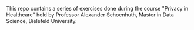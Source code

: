This repo contains a series of exercises done during the course "Privacy in Healthcare" held by Professor Alexander Schoenhuth, Master in Data Science, Bielefeld University. 
